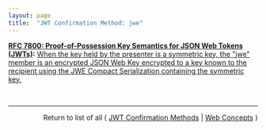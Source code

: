 ```yaml
---
layout: page
title:  "JWT Confirmation Method: jwe"
---
```


**[RFC 7800: Proof-of-Possession Key Semantics for JSON Web Tokens (JWTs)](/specs/IETF/RFC/7800 "This specification describes how to declare in a JSON Web Token (JWT) that the presenter of the JWT possesses a particular proof-of-possession key and how the recipient can cryptographically confirm proof of possession of the key by the presenter. Being able to prove possession of a key is also sometimes described as the presenter being a holder-of-key."):** [When the key held by the presenter is a symmetric key, the "jwe" member is an encrypted JSON Web Key encrypted to a key known to the recipient using the JWE Compact Serialization containing the symmetric key.](http://tools.ietf.org/html/rfc7800#section-3.3 "Read documentation for JWT Confirmation Method &#34;jwe&#34;")

<br/>
<hr/>

<p style="text-align: right">Return to list of all ( <a href="../jwt-confirmation-methods">JWT Confirmation Methods</a> | <a href="../">Web Concepts</a> )</p>